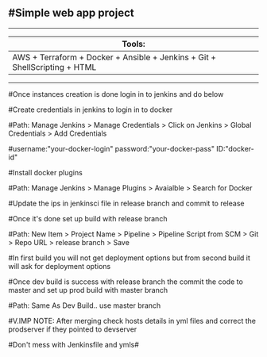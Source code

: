 #Simple web app project
-------------------------

------------------------------------------------------------------------------
|Tools:
|-------
|AWS + Terraform + Docker + Ansible + Jenkins + Git + ShellScripting + HTML
-------------------------------------------------------------------------------

#Once instances creation is done login in to jenkins and do below

#Create credentials in jenkins to login in to docker

#Path: Manage Jenkins > Manage Credentials > Click on Jenkins > Global Credentials > Add Credentials

#username:"your-docker-login" password:"your-docker-pass" ID:"docker-id"

#Install docker plugins 

#Path: Manage Jenkins > Manage Plugins > Avaialble > Search for Docker

#Update the ips in jenkinsci file in release branch and commit to release

#Once it's done set up build with release branch

#Path: New Item > Project Name > Pipeline > Pipeline Script from SCM > Git > Repo URL > release branch > Save

#In first build you will not get deployment options but from second build it will ask for deployment options

#Once dev build is success with release branch the commit the code to master and set up prod build with master branch 

#Path: Same As Dev Build.. use master branch

#V.IMP NOTE: After merging check hosts details in yml files and correct the prodserver if they pointed to devserver

#Don't mess with Jenkinsfile and ymls#
